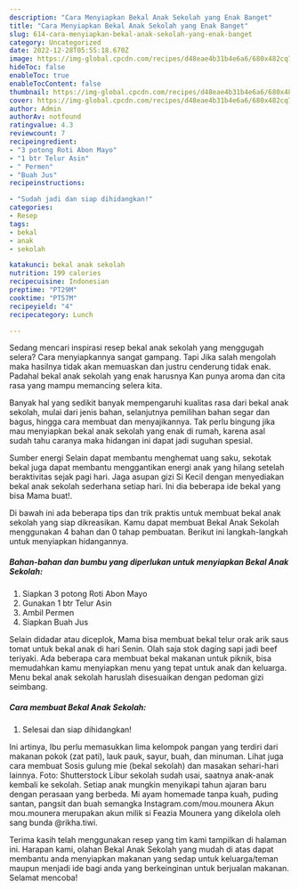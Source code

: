 ```yaml
---
description: "Cara Menyiapkan Bekal Anak Sekolah yang Enak Banget"
title: "Cara Menyiapkan Bekal Anak Sekolah yang Enak Banget"
slug: 614-cara-menyiapkan-bekal-anak-sekolah-yang-enak-banget
category: Uncategorized
date: 2022-12-28T05:55:18.670Z
image: https://img-global.cpcdn.com/recipes/d48eae4b31b4e6a6/680x482cq70/bekal-anak-sekolah-foto-resep-utama.jpg
hideToc: false
enableToc: true
enableTocContent: false
thumbnail: https://img-global.cpcdn.com/recipes/d48eae4b31b4e6a6/680x482cq70/bekal-anak-sekolah-foto-resep-utama.jpg
cover: https://img-global.cpcdn.com/recipes/d48eae4b31b4e6a6/680x482cq70/bekal-anak-sekolah-foto-resep-utama.jpg
author: Admin
authorAv: notfound
ratingvalue: 4.3
reviewcount: 7
recipeingredient:
- "3 potong Roti Abon Mayo"
- "1 btr Telur Asin"
- " Permen"
- "Buah Jus"
recipeinstructions:

- "Sudah jadi dan siap dihidangkan!"
categories:
- Resep
tags:
- bekal
- anak
- sekolah

katakunci: bekal anak sekolah 
nutrition: 199 calories
recipecuisine: Indonesian
preptime: "PT29M"
cooktime: "PT57M"
recipeyield: "4"
recipecategory: Lunch

---
```



Sedang mencari inspirasi resep bekal anak sekolah yang menggugah selera? Cara menyiapkannya sangat gampang. Tapi Jika salah mengolah maka hasilnya tidak akan memuaskan dan justru cenderung tidak enak. Padahal bekal anak sekolah yang enak harusnya Kan punya aroma dan cita rasa yang mampu memancing selera kita.


Banyak hal yang sedikit banyak mempengaruhi kualitas rasa dari bekal anak sekolah, mulai dari jenis bahan, selanjutnya pemilihan bahan segar dan bagus, hingga cara membuat dan menyajikannya. Tak perlu bingung jika mau menyiapkan bekal anak sekolah yang enak di rumah, karena asal sudah tahu caranya maka hidangan ini dapat jadi suguhan spesial.

Sumber energi Selain dapat membantu menghemat uang saku, sekotak bekal juga dapat membantu menggantikan energi anak yang hilang setelah beraktivitas sejak pagi hari. Jaga asupan gizi Si Kecil dengan menyediakan bekal anak sekolah sederhana setiap hari. Ini dia beberapa ide bekal yang bisa Mama buat!.


Di bawah ini ada beberapa tips dan trik praktis untuk membuat bekal anak sekolah yang siap dikreasikan. Kamu dapat membuat Bekal Anak Sekolah menggunakan 4 bahan dan 0 tahap pembuatan. Berikut ini langkah-langkah untuk menyiapkan hidangannya.

<!--inarticleads1-->

##### Bahan-bahan dan bumbu yang diperlukan untuk menyiapkan Bekal Anak Sekolah:

1. Siapkan 3 potong Roti Abon Mayo
1. Gunakan 1 btr Telur Asin
1. Ambil  Permen
1. Siapkan Buah Jus


Selain didadar atau diceplok, Mama bisa membuat bekal telur orak arik saus tomat untuk bekal anak di hari Senin. Olah saja stok daging sapi jadi beef teriyaki. Ada beberapa cara membuat bekal makanan untuk piknik, bisa memudahkan kamu menyiapkan menu yang tepat untuk anak dan keluarga. Menu bekal anak sekolah haruslah disesuaikan dengan pedoman gizi seimbang. 

<!--inarticleads2-->

##### Cara membuat Bekal Anak Sekolah:


1. Selesai dan siap dihidangkan!

Ini artinya, Ibu perlu memasukkan lima kelompok pangan yang terdiri dari makanan pokok (zat pati), lauk pauk, sayur, buah, dan minuman. Lihat juga cara membuat Sosis gulung mie (bekal sekolah) dan masakan sehari-hari lainnya. Foto: Shutterstock Libur sekolah sudah usai, saatnya anak-anak kembali ke sekolah. Setiap anak mungkin menyikapi tahun ajaran baru dengan perasaan yang berbeda. Mi ayam homemade tanpa kuah, puding santan, pangsit dan buah semangka Instagram.com/mou.mounera Akun mou.mounera merupakan akun milik si Feazia Mounera yang dikelola oleh sang bunda @rikha.tiwi. 

Terima kasih telah menggunakan resep yang tim kami tampilkan di halaman ini. Harapan kami, olahan Bekal Anak Sekolah yang mudah di atas dapat membantu anda menyiapkan makanan yang sedap untuk keluarga/teman maupun menjadi ide bagi anda yang berkeinginan untuk berjualan makanan. Selamat mencoba!

